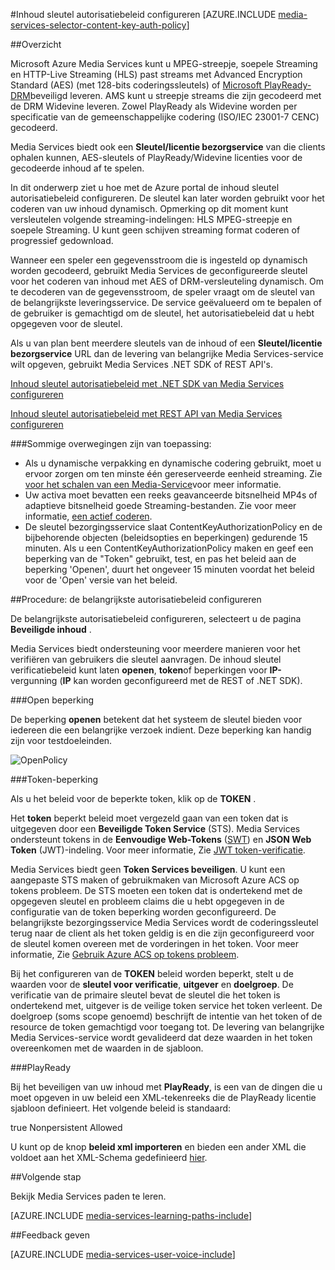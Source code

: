 <properties 
    pageTitle="Inhoud sleutel autorisatiebeleid met behulp van de portal Azure configureren | Microsoft Azure" 
    description="Informatie over het configureren van autorisatiebeleid voor een sleutel." 
    services="media-services" 
    documentationCenter="" 
    authors="juliako" 
    manager="erikre" 
    editor=""/>

<tags 
    ms.service="media-services" 
    ms.workload="media" 
    ms.tgt_pltfrm="na" 
    ms.devlang="na" 
    ms.topic="article" 
    ms.date="10/12/2016" 
    ms.author="juliako"/>



#<a name="configure-content-key-authorization-policy"></a>Inhoud sleutel autorisatiebeleid configureren
[AZURE.INCLUDE [media-services-selector-content-key-auth-policy](../../includes/media-services-selector-content-key-auth-policy.md)]


##<a name="overview"></a>Overzicht

Microsoft Azure Media Services kunt u MPEG-streepje, soepele Streaming en HTTP-Live Streaming (HLS) past streams met Advanced Encryption Standard (AES) (met 128-bits coderingssleutels) of [Microsoft PlayReady-DRM](https://www.microsoft.com/playready/overview/)beveiligd leveren. AMS kunt u streepje streams die zijn gecodeerd met de DRM Widevine leveren. Zowel PlayReady als Widevine worden per specificatie van de gemeenschappelijke codering (ISO/IEC 23001-7 CENC) gecodeerd.

Media Services biedt ook een **Sleutel/licentie bezorgservice** van die clients ophalen kunnen, AES-sleutels of PlayReady/Widevine licenties voor de gecodeerde inhoud af te spelen.

In dit onderwerp ziet u hoe met de Azure portal de inhoud sleutel autorisatiebeleid configureren. De sleutel kan later worden gebruikt voor het coderen van uw inhoud dynamisch. Opmerking op dit moment kunt versleutelen volgende streaming-indelingen: HLS MPEG-streepje en soepele Streaming. U kunt geen schijven streaming format coderen of progressief gedownload.

Wanneer een speler een gegevensstroom die is ingesteld op dynamisch worden gecodeerd, gebruikt Media Services de geconfigureerde sleutel voor het coderen van inhoud met AES of DRM-versleuteling dynamisch. Om te decoderen van de gegevensstroom, de speler vraagt om de sleutel van de belangrijkste leveringsservice. De service geëvalueerd om te bepalen of de gebruiker is gemachtigd om de sleutel, het autorisatiebeleid dat u hebt opgegeven voor de sleutel.


Als u van plan bent meerdere sleutels van de inhoud of een **Sleutel/licentie bezorgservice** URL dan de levering van belangrijke Media Services-service wilt opgeven, gebruikt Media Services .NET SDK of REST API's.

[Inhoud sleutel autorisatiebeleid met .NET SDK van Media Services configureren](media-services-dotnet-configure-content-key-auth-policy.md)

[Inhoud sleutel autorisatiebeleid met REST API van Media Services configureren](media-services-rest-configure-content-key-auth-policy.md)

###<a name="some-considerations-apply"></a>Sommige overwegingen zijn van toepassing:

- Als u dynamische verpakking en dynamische codering gebruikt, moet u ervoor zorgen om ten minste één gereserveerde eenheid streaming. Zie [voor het schalen van een Media-Service](media-services-portal-manage-streaming-endpoints.md)voor meer informatie.
- Uw activa moet bevatten een reeks geavanceerde bitsnelheid MP4s of adaptieve bitsnelheid goede Streaming-bestanden. Zie voor meer informatie, [een actief coderen](media-services-encode-asset.md).
- De sleutel bezorgingsservice slaat ContentKeyAuthorizationPolicy en de bijbehorende objecten (beleidsopties en beperkingen) gedurende 15 minuten.  Als u een ContentKeyAuthorizationPolicy maken en geef een beperking van de "Token" gebruikt, test, en pas het beleid aan de beperking 'Openen', duurt het ongeveer 15 minuten voordat het beleid voor de 'Open' versie van het beleid.


##<a name="how-to-configure-the-key-authorization-policy"></a>Procedure: de belangrijkste autorisatiebeleid configureren

De belangrijkste autorisatiebeleid configureren, selecteert u de pagina **Beveiligde inhoud** .

Media Services biedt ondersteuning voor meerdere manieren voor het verifiëren van gebruikers die sleutel aanvragen. De inhoud sleutel verificatiebeleid kunt laten **openen**, **token**of beperkingen voor **IP-** vergunning (**IP** kan worden geconfigureerd met de REST of .NET SDK).

###<a name="open-restriction"></a>Open beperking

De beperking **openen** betekent dat het systeem de sleutel bieden voor iedereen die een belangrijke verzoek indient. Deze beperking kan handig zijn voor testdoeleinden.

![OpenPolicy][open_policy]

###<a name="token-restriction"></a>Token-beperking

Als u het beleid voor de beperkte token, klik op de **TOKEN** .

Het **token** beperkt beleid moet vergezeld gaan van een token dat is uitgegeven door een **Beveiligde Token Service** (STS). Media Services ondersteunt tokens in de **Eenvoudige Web-Tokens** ([SWT](https://msdn.microsoft.com/library/gg185950.aspx#BKMK_2)) en **JSON Web Token** (JWT)-indeling. Voor meer informatie, Zie [JWT token-verificatie](http://www.gtrifonov.com/2015/01/03/jwt-token-authentication-in-azure-media-services-and-dynamic-encryption/).

Media Services biedt geen **Token Services beveiligen**. U kunt een aangepaste STS maken of gebruikmaken van Microsoft Azure ACS op tokens probleem. De STS moeten een token dat is ondertekend met de opgegeven sleutel en probleem claims die u hebt opgegeven in de configuratie van de token beperking worden geconfigureerd. De belangrijkste bezorgingsservice Media Services wordt de coderingssleutel terug naar de client als het token geldig is en die zijn geconfigureerd voor de sleutel komen overeen met de vorderingen in het token. Voor meer informatie, Zie [Gebruik Azure ACS op tokens probleem](http://mingfeiy.com/acs-with-key-services).

Bij het configureren van de **TOKEN** beleid worden beperkt, stelt u de waarden voor de **sleutel voor verificatie**, **uitgever** en **doelgroep**. De verificatie van de primaire sleutel bevat de sleutel die het token is ondertekend met, uitgever is de veilige token service het token verleent. De doelgroep (soms scope genoemd) beschrijft de intentie van het token of de resource de token gemachtigd voor toegang tot. De levering van belangrijke Media Services-service wordt gevalideerd dat deze waarden in het token overeenkomen met de waarden in de sjabloon.

###<a name="playready"></a>PlayReady

Bij het beveiligen van uw inhoud met **PlayReady**, is een van de dingen die u moet opgeven in uw beleid een XML-tekenreeks die de PlayReady licentie sjabloon definieert. Het volgende beleid is standaard:

<PlayReadyLicenseResponseTemplate xmlns:i="http://www.w3.org/2001/XMLSchema-instance" xmlns="http://schemas.microsoft.com/Azure/MediaServices/KeyDelivery/PlayReadyTemplate/v1">
      <LicenseTemplates>
        <PlayReadyLicenseTemplate><AllowTestDevices>true</AllowTestDevices>
          <ContentKey i:type="ContentEncryptionKeyFromHeader" />
          <LicenseType>Nonpersistent</LicenseType>
          <PlayRight>
            <AllowPassingVideoContentToUnknownOutput>Allowed</AllowPassingVideoContentToUnknownOutput>
          </PlayRight>
        </PlayReadyLicenseTemplate>
      </LicenseTemplates>
    </PlayReadyLicenseResponseTemplate>

U kunt op de knop **beleid xml importeren** en bieden een ander XML die voldoet aan het XML-Schema gedefinieerd [hier](https://msdn.microsoft.com/library/azure/dn783459.aspx).


##<a name="next-step"></a>Volgende stap

Bekijk Media Services paden te leren.

[AZURE.INCLUDE [media-services-learning-paths-include](../../includes/media-services-learning-paths-include.md)]

##<a name="provide-feedback"></a>Feedback geven

[AZURE.INCLUDE [media-services-user-voice-include](../../includes/media-services-user-voice-include.md)]





[open_policy]: ./media/media-services-portal-configure-content-key-auth-policy/media-services-protect-content-with-open-restriction.png
[token_policy]: ./media/media-services-key-authorization-policy/media-services-protect-content-with-token-restriction.png

